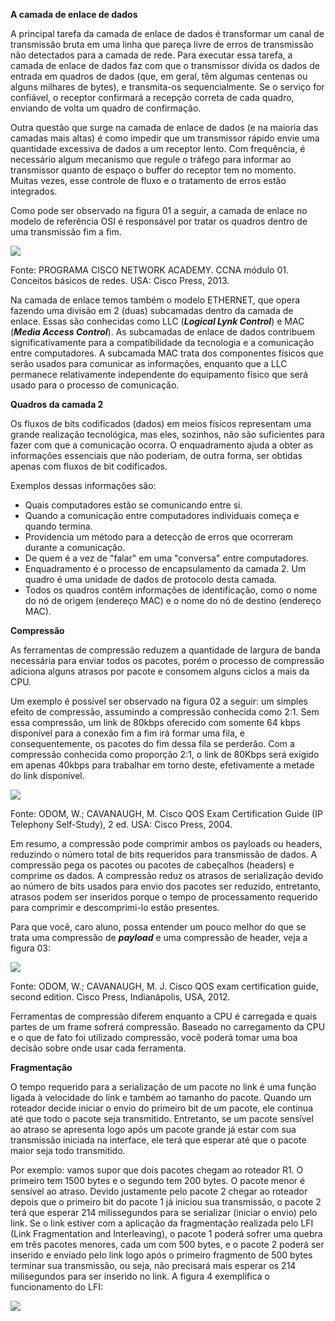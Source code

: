 **A camada de enlace de dados**

A principal tarefa da camada de enlace de dados é transformar um canal de transmissão bruta em uma linha que pareça livre de erros de transmissão não detectados para a camada de rede. Para executar essa tarefa, a camada de enlace de dados faz com que o transmissor divida os dados de entrada em quadros de dados (que, em geral, têm algumas centenas ou alguns milhares de bytes), e transmita-os sequencialmente. Se o serviço for confiável, o receptor confirmará a recepção correta de cada quadro, enviando de volta um quadro de confirmação.

Outra questão que surge na camada de enlace de dados (e na maioria das camadas mais altas) é como impedir que um transmissor rápido envie uma quantidade excessiva de dados a um receptor lento. Com frequência, é necessário algum mecanismo que regule o tráfego para informar ao transmissor quanto de espaço o buffer do receptor tem no momento. Muitas vezes, esse controle de fluxo e o tratamento de erros estão integrados.

Como pode ser observado na figura 01 a seguir, a camada de enlace no modelo de referência OSI é responsável por tratar os quadros dentro de uma transmissão fim a fim.

[![](https://img.uninove.br/static/0/0/0/0/0/0/0/1/1/9/2/119246/a11i01_quasar80_100.jpg)](https://img.uninove.br/static/0/0/0/0/0/0/0/1/1/9/2/119246/a11i01_quasar80_100.jpg)

Fonte: PROGRAMA CISCO NETWORK ACADEMY. CCNA módulo 01. Conceitos básicos de redes. USA: Cisco Press, 2013.

Na camada de enlace temos também o modelo ETHERNET, que opera fazendo uma divisão em 2 (duas) subcamadas dentro da camada de enlace. Essas são conhecidas como LLC (_**Logical Lynk Control**_) e MAC (_**Media Access Control**_). As subcamadas de enlace de dados contribuem significativamente para a compatibilidade da tecnologia e a comunicação entre computadores. A subcamada MAC trata dos componentes físicos que serão usados para comunicar as informações, enquanto que a LLC permanece relativamente independente do equipamento físico que será usado para o processo de comunicação.

**Quadros da camada 2**

Os fluxos de bits codificados (dados) em meios físicos representam uma grande realização tecnológica, mas eles, sozinhos, não são suficientes para fazer com que a comunicação ocorra. O enquadramento ajuda a obter as informações essenciais que não poderiam, de outra forma, ser obtidas apenas com fluxos de bit codificados.

Exemplos dessas informações são:

- Quais computadores estão se comunicando entre si.
- Quando a comunicação entre computadores individuais começa e quando termina.
- Providencia um método para a detecção de erros que ocorreram durante a comunicação.
- De quem é a vez de "falar" em uma "conversa" entre computadores.
- Enquadramento é o processo de encapsulamento da camada 2. Um quadro é uma unidade de dados de protocolo desta camada.
- Todos os quadros contêm informações de identificação, como o nome do nó de origem (endereço MAC) e o nome do nó de destino (endereço MAC).

**Compressão**

As ferramentas de compressão reduzem a quantidade de largura de banda necessária para enviar todos os pacotes, porém o processo de compressão adiciona alguns atrasos por pacote e consomem alguns ciclos a mais da CPU.

Um exemplo é possível ser observado na figura 02 a seguir: um simples efeito de compressão, assumindo a compressão conhecida como 2:1. Sem essa compressão, um link de 80kbps oferecido com somente 64 kbps disponível para a conexão fim a fim irá formar uma fila, e consequentemente, os pacotes do fim dessa fila se perderão. Com a compressão conhecida como proporção 2:1, o link de 80Kbps será exigido em apenas 40kbps para trabalhar em torno deste, efetivamente a metade do link disponível.

[![](https://img.uninove.br/static/0/0/0/0/0/0/0/1/1/9/2/119250/a11i02_quasar80_100.jpg)](https://img.uninove.br/static/0/0/0/0/0/0/0/1/1/9/2/119250/a11i02_quasar80_100.jpg)

Fonte: ODOM, W.; CAVANAUGH, M. Cisco QOS Exam Certification Guide (IP Telephony Self-Study), 2 ed. USA: Cisco Press, 2004.

Em resumo, a compressão pode comprimir ambos os payloads ou headers, reduzindo o número total de bits requeridos para transmissão de dados. A compressão pega os pacotes ou pacotes de cabeçalhos (headers) e comprime os dados. A compressão reduz os atrasos de serialização devido ao número de bits usados para envio dos pacotes ser reduzido, entretanto, atrasos podem ser inseridos porque o tempo de processamento requerido para comprimir e descomprimi-lo estão presentes.

Para que você, caro aluno, possa entender um pouco melhor do que se trata uma compressão de _**payload**_ e uma compressão de header, veja a figura 03:

[![](https://img.uninove.br/static/0/0/0/0/0/0/0/1/1/9/2/119252/a11i03_quasar80_100.jpg)](https://img.uninove.br/static/0/0/0/0/0/0/0/1/1/9/2/119252/a11i03_quasar80_100.jpg)

Fonte: ODOM, W.; CAVANAUGH, M. J. Cisco QOS exam certification guide, second edition. Cisco Press, Indianápolis, USA, 2012.

Ferramentas de compressão diferem enquanto a CPU é carregada e quais partes de um frame sofrerá compressão. Baseado no carregamento da CPU e o que de fato foi utilizado compressão, você poderá tomar uma boa decisão sobre onde usar cada ferramenta.

**Fragmentação**

O tempo requerido para a serialização de um pacote no link é uma função ligada à velocidade do link e também ao tamanho do pacote. Quando um roteador decide iniciar o envio do primeiro bit de um pacote, ele continua até que todo o pacote seja transmitido. Entretanto, se um pacote sensível ao atraso se apresenta logo após um pacote grande já estar com sua transmissão iniciada na interface, ele terá que esperar até que o pacote maior seja todo transmitido.

Por exemplo: vamos supor que dois pacotes chegam ao roteador R1. O primeiro tem 1500 bytes e o segundo tem 200 bytes. O pacote menor é sensível ao atraso. Devido justamente pelo pacote 2 chegar ao roteador depois que o primeiro bit do pacote 1 já iniciou sua transmissão, o pacote 2 terá que esperar 214 milissegundos para se serializar (iniciar o envio) pelo link. Se o link estiver com a aplicação da fragmentação realizada pelo LFI (Link Fragmentation and Interleaving), o pacote 1 poderá sofrer uma quebra em três pacotes menores, cada um com 500 bytes, e o pacote 2 poderá ser inserido e enviado pelo link logo após o primeiro fragmento de 500 bytes terminar sua transmissão, ou seja, não precisará mais esperar os 214 milisegundos para ser inserido no link. A figura 4 exemplifica o funcionamento do LFI:

[![](https://img.uninove.br/static/0/0/0/0/0/0/0/1/1/9/2/119254/a11i04_quasar80_100.jpg)](https://img.uninove.br/static/0/0/0/0/0/0/0/1/1/9/2/119254/a11i04_quasar80_100.jpg)
